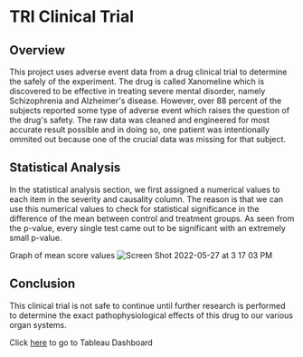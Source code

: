 # TRI Clinical Trial

## Overview
This project uses adverse event data from a drug clinical trial to determine the safely of the experiment. The drug is called Xanomeline which is discovered to be effective in treating severe mental disorder, namely Schizophrenia and Alzheimer's disease. However, over 88 percent of the subjects reported some type of adverse event which raises the question of the drug's safety. The raw data was cleaned and engineered for most accurate result possible and in doing so, one patient was intentionally ommited out because one of the crucial data was missing for that subject. 

## Statistical Analysis
In the statistical analysis section, we first assigned a numerical values to each item in the severity and causality column. The reason is that we can use this numerical values to check for statistical significance in the difference of the mean between control and treatment groups. As seen from the p-value, every single test came out to be significant with an extremely small p-value.

Graph of mean score values
![Screen Shot 2022-05-27 at 3 17 03 PM](https://user-images.githubusercontent.com/92397140/170776246-223227ca-3a40-49c9-ba8d-10d810557cb1.png)

## Conclusion
This clinical trial is not safe to continue until further research is performed to determine the exact pathophysiological effects of this drug to our various organ systems.


Click [here](https://public.tableau.com/app/profile/jeon.wook.kang/viz/ClinicalTrial_16536310396860/Dashboard1) to go to Tableau Dashboard
